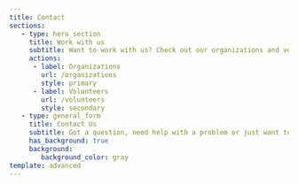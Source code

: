 ```yaml
---
title: Contact
sections:
   - type: hero_section
     title: Work with us
     subtitle: Want to work with us? Check out our organizations and volunteers page for more info
     actions:
      - label: Organizations
        url: /organizations
        style: primary
      - label: Volunteers
        url: /volunteers
        style: secondary
   - type: general_form
     title: Contact Us
     subtitle: Got a question, need help with a problem or just want to leave feedback? Leave us your contact info and we will get back to you.
     has_background: true
     background:
        background_color: gray
template: advanced
---
```

